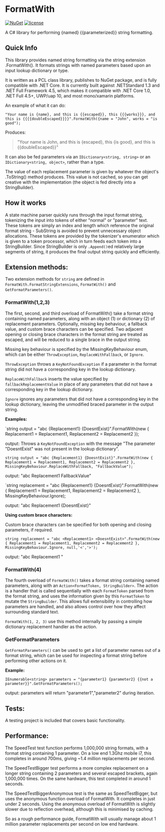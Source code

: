 # FormatWith

[![NuGet](https://img.shields.io/badge/nuget-1.4.1-green.svg)](https://www.nuget.org/packages/FormatWith/)
[![license](https://img.shields.io/github/license/mashape/apistatus.svg?maxAge=2592000)]()

A C# library for performing {named} {{parameterized}} string formatting.

## Quick Info

This library provides named string formatting via the string extension .FormatWith(). It formats strings with named parameters based upon an input lookup dictionary or type.

It is written as a PCL class library, publishes to NuGet package, and is fully compatible with .NET Core. It is currently built against .NETStandard 1.3 and .NET Full Framework 4.5, which makes it compatible with .NET Core 1.0, .NET Full 4.5+, UWP/uap 10, and most mono/xamarin platforms.

An example of what it can do:

`"Your name is {name}, and this is {{escaped}}, this {{{works}}}, and this is {{{{doubleEscaped}}}}".FormatWith({name = "John", works = "is good");`

Produces:

> "Your name is John, and this is {escaped}, this {is good}, and this is {{doubleEscaped}}"

It can also be fed parameters via an `IDictionary<string, string>` or an `IDictionary<string, object>`, rather than a type.

The value of each replacement parameter is given by whatever the object's .ToString() method produces. This value is not cached, so you can get creative with the implementation (the object is fed directly into a StringBuilder).

## How it works

A state machine parser quickly runs through the input format string, tokenizing the input into tokens of either "normal" or "parameter" text. These tokens are simply an index and length which reference the original format string - SubString is avoided to prevent unnecessary object allocations. These tokens are provided by the tokenizer's enumerator which is given to a token processor, which in turn feeds each token into a StringBuilder. Since StringBuilder is only `.Append()`ed relatively large segments of string, it produces the final output string quickly and efficiently.

## Extension methods:

Two extension methods for `string` are defined in `FormatWith.FormatStringExtensions`, `FormatWith()` and `GetFormatParameters()`.

### FormatWith(1,2,3)

The first, second, and third overload of FormatWith() take a format string containing named parameters, along with an object (1) or dictionary (2) of replacement parameters. Optionally, missing key behaviour, a fallback value, and custom brace characters can be specified. Two adjacent opening or closing brace characters in the format string are treated as escaped, and will be reduced to a single brace in the output string.

Missing key behaviour is specified by the MissingKeyBehaviour enum, which can be either `ThrowException`, `ReplaceWithFallback`, or `Ignore`.

`ThrowException` throws a `KeyNotFoundException` if a parameter in the format string did not have a corresponding key in the lookup dictionary.

`ReplaceWithFallback` inserts the value specified by `fallbackReplacementValue` in place of any parameters that did not have a corresponding key in the lookup dictionary.

`Ignore` ignores any parameters that did not have a corresponding key in the lookup dictionary, leaving the unmodified braced parameter in the output string.

**Examples:**

`string output = "abc {Replacement1} {DoesntExist}".FormatWith(new { Replacement1 = Replacement1, Replacement2 = Replacement2 });

output: Throws a `KeyNotFoundException` with the message "The parameter \"DoesntExist\" was not present in the lookup dictionary".

`string output = "abc {Replacement1} {DoesntExist}".FormatWith(new { Replacement1 = Replacement1, Replacement2 = Replacement2 }, MissingKeyBehaviour.ReplaceWithFallback, "FallbackValue");`

output: "abc Replacement1 FallbackValue"

`string replacement = "abc {Replacement1} {DoesntExist}".FormatWith(new { Replacement1 = Replacement1, Replacement2 = Replacement2 }, MissingKeyBehaviour.Ignore);

output: "abc Replacement1 {DoesntExist}"

**Using custom brace characters:**

Custom brace characters can be specified for both opening and closing parameters, if required.

`string replacement = "abc <Replacement1> <DoesntExist>".FormatWith(new { Replacement1 = Replacement1, Replacement2 = Replacement2 }, MissingKeyBehaviour.Ignore, null,'<','>');`

output: "abc Replacement1 <DoesntExist>"

### FormatWith(4)

The fourth overload of `FormatWith()` takes a format string containing named parameters, along with an `Action<FormatToken, StringBuilder>`. The action is a handler that is called sequentially with each `FormatToken` parsed from the format string, and uses the information given by this `FormatToken` to mutate the `StringBuilder`. This allows full extensibility in controlling how parameters are handled, and also allows control over how they affect surrounding standard text.

`FormatWith(1, 2, 3)` use this method internally by passing a simple dictionary replacement handler as the action.

### GetFormatParameters

`GetFormatParameters()` can be used to get a list of parameter names out of a format string, which can be used for inspecting a format string before performing other actions on it.

**Example:**

`IEnumerable<string> parameters = "{parameter1} {parameter2} {{not a parameter}}".GetFormatParameters();`

output: parameters will return "parameter1","parameter2" during iteration.

## Tests:

A testing project is included that covers basic functionality.

## Performance:

The SpeedTest test function performs 1,000,000 string formats, with a format string containing 1 parameter. On a low end 1.3Ghz mobile i7, this completes in around 700ms, giving ~1.4 million replacements per second.

The SpeedTestBigger test performs a more complex replacement on a longer string containing 2 parameters and several escaped brackets, again 1,000,000 times. On the same hardware, this test completed in around 1 seconds.

The SpeedTestBiggerAnonymous test is the same as SpeedTestBigger, but uses the anonymous function overload of FormatWith. It completes in just under 2 seconds. Using the anonymous overload of FormatWith is slightly slower due to reflection overhead, although this is minimised by caching.

So as a rough performance guide, FormatWith will usually manage about 1 million parameter replacements per second on low end hardware.
